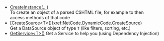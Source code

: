 * [CreateInstance(...)](xref:NetCode.DynamicCode.CreateInstance)  
    To create an object of a parsed CSHTML file, for example to then access methods of that code
* [CreateSource\<T\>()(xref:NetCode.DynamicCode.CreateSource)  
    Get a DataSource object of type `T` (like filters, sorting, etc.)
* [GetService\<T\>()](xref:NetCode.DynamicCode.GetService)
    Get a Service to help you (using Dependency Injection)